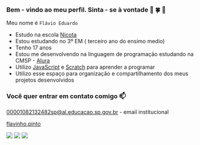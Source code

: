 ### Bem - vindo  ao meu perfil. Sinta - se à vontade 🤍 🍀 💙 

Meu nome é `Flávio Eduardo`

- Estudo na escola [Nicota](https://www.instagram.com/escola.donanicota)
- Estou estudando no 3º EM ( terceiro ano do ensimo medio)
- Tenho 17 anos
- Estou me desenvolvendo na linguagem de programação estudando  na CMSP - [Alura](https://www.alura.com.br) 
- Utilizo  [JavaScript](https://www.javascript.com.br) e [Scratch](https://www.scratch.com.br) para aprender a programar
- Utilizo  esse espaço para organização e compartilhamento dos meus projetos desenvolvidos


  
### Você quer entrar em contato comigo 📫

00001082132482sp@al.educacao.sp.gov.br - email institucional

[flavinho.pinto](https://www.instagram.com/flavinho.pinto)

![](https://media1.tenor.com/m/uO37-aKreAEAAAAC/kakashi-naruto.gif)   ![](https://media1.tenor.com/m/opEBWw0uddoAAAAC/umm.gif)
![](https://media1.tenor.com/m/GOabrbLMl4AAAAAd/plink-cat-plink.gif)


